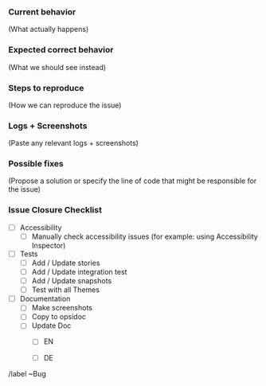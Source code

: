 ### Current behavior

(What actually happens)

### Expected correct behavior

(What we should see instead)

### Steps to reproduce

(How we can reproduce the issue)

### Logs + Screenshots

(Paste any relevant logs + screenshots)

### Possible fixes

(Propose a solution or specify the line of code that might be responsible for the issue)

### Issue Closure Checklist

- [ ] Accessibility
  - [ ] Manually check accessibility issues (for example: using Accessibility Inspector)
- [ ] Tests
  - [ ] Add / Update stories
  - [ ] Add / Update integration test
  - [ ] Add / Update snapshots
  - [ ] Test with all Themes
- [ ] Documentation
  - [ ] Make screenshots
  - [ ] Copy to opsidoc
  - [ ] Update Doc
    - [ ] EN
    - [ ] DE


/label ~Bug
